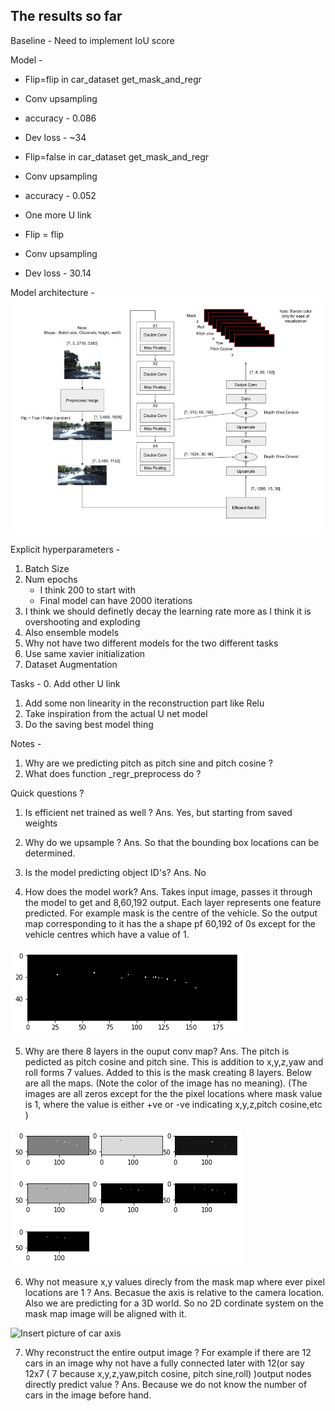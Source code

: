## The results so far 

Baseline - Need to implement IoU score
 
Model -
* Flip=flip in car_dataset get_mask_and_regr
* Conv upsampling
* accuracy - 0.086  
* Dev loss - ~34

* Flip=false in car_dataset get_mask_and_regr
* Conv upsampling
* accuracy - 0.052

* One more U link
* Flip = flip
* Conv upsampling
* Dev loss - 30.14

Model architecture -
![](/images/kaggle_pku_architecture.jpg)

Explicit hyperparameters -
1. Batch Size
2. Num epochs 
    *  I think 200 to start with
    * Final model can have 2000 iterations
3. I think we should definetly decay the learning rate more as I think it is overshooting and exploding
4. Also ensemble models
5. Why not have two different models for the two different tasks
6. Use same xavier initialization
7. Dataset Augmentation

Tasks -
0. Add other U link
1. Add some non linearity in the reconstruction part like Relu
2. Take inspiration from the actual U net model
3. Do the saving best model thing 

Notes -
1. Why are we predicting pitch as pitch sine and pitch cosine ?
2. What does function _regr_preprocess do ?

Quick questions ?

1. Is efficient net trained as well ?
Ans. Yes, but starting from saved weights

2. Why do we upsample ?
Ans. So that the bounding box locations can be determined. 

3. Is the model predicting object ID's?
Ans. No

4. How does the model work?
Ans. Takes input image, passes it through the model to get and 8,60,192 output. Each layer represents one feature predicted. For example mask is the centre of the vehicle. So the output map corresponding to it has the a shape pf 60,192 of 0s except for the vehicle centres which have a value of 1.

![mask](/images/mask.png)

5. Why are there 8 layers in the ouput conv map?
Ans. The pitch is pedicted as pitch cosine and pitch sine. This is addition to x,y,z,yaw and roll forms 7 values. Added to this is the mask creating 8 layers. Below are all the maps. (Note the color of the image has no meaning). (The images are all zeros except for the the pixel locations where mask value is 1, where the value is either +ve or -ve indicating x,y,z,pitch cosine,etc )

![regr](/images/regr.png)

6. Why not measure x,y values direcly from the mask map where ever pixel locations are 1 ?
Ans. Becasue the axis is relative to the camera location. Also we are predicting for a 3D world. So no 2D cordinate system on the mask map image will be aligned with it.

![Insert picture of car axis]()

7. Why reconstruct the entire output image ? For example if there are 12 cars in an image why not have a fully connected later with 12(or say 12x7 ( 7 because x,y,z,yaw,pitch cosine, pitch sine,roll) )output nodes directly predict value ?
Ans. Because we do not know the number of cars in the image before hand.



